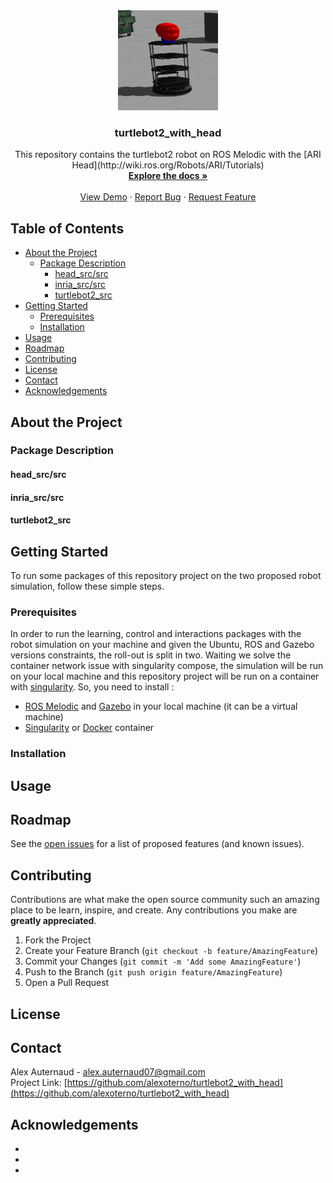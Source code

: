 <!-- [![Contributors][contributors-shield]][contributors-url] -->
<!-- [![Forks][forks-shield]][forks-url] -->
<!-- [![Stargazers][stars-shield]][stars-url] -->
<!-- [![Issues][issues-shield]][issues-url] -->
<!-- [![MIT License][license-shield]][license-url] -->
<!-- [![LinkedIn][linkedin-shield]][linkedin-url] -->


<!-- PROJECT LOGO -->
<div align="center">
  <a href="https://github.com/alexoterno/turtlebot2_with_head">
    <img src="images/turtlebot2_ari_head.png" alt="Logo" width="160" height="160">
  </a>

  <h3 align="center">turtlebot2_with_head</h3>

  <div align="center">
    This repository contains the turtlebot2 robot on ROS Melodic with the [ARI Head](http://wiki.ros.org/Robots/ARI/Tutorials)
    <br />
    <a href="https://github.com/alexoterno/turtlebot2_with_head"><strong>Explore the docs »</strong></a>
    <br />
    <br />
    <a href="https://github.com/alexoterno/turtlebot2_with_head">View Demo</a>
    ·
    <a href="https://github.com/alexoterno/turtlebot2_with_head/issues">Report Bug</a>
    ·
    <a href="https://github.com/alexoterno/turtlebot2_with_head/pulls">Request Feature</a>
  </div>
</div>

<!-- TABLE OF CONTENTS -->
## Table of Contents
* [About the Project](#about-the-project)
  * [Package Description](#package-description)
    * [head_src/src](#head_src/src)
    * [inria_src/src](#inria_src/src)
    * [turtlebot2_src](#turtlebot2_src)
* [Getting Started](#getting-started)
  * [Prerequisites](#prerequisites)
  * [Installation](#installation)
* [Usage](#usage)
* [Roadmap](#roadmap)
* [Contributing](#contributing)
* [License](#license)
* [Contact](#contact)
* [Acknowledgements](#acknowledgements)

## About the Project

### Package Description

#### head_src/src

#### inria_src/src

#### turtlebot2_src


<!-- GETTING STARTED -->

## Getting Started
To run some packages of this repository project on the two proposed robot simulation, follow these simple steps.

### Prerequisites
In order to run the learning, control and interactions packages with the robot simulation on your machine and given the Ubuntu, ROS and Gazebo versions constraints, the roll-out is split in two. Waiting we solve the container network issue with singularity compose, the simulation will be run on your local machine and this repository project will be run on a container with [singularity](https://sylabs.io/guides/3.5/user-guide/). So, you need to install :
* [ROS Melodic](http://wiki.ros.org/melodic/Installation) and [Gazebo](http://gazebosim.org/tutorials?tut=install_ubuntu) in your local machine (it can be a virtual machine)
* [Singularity](https://sylabs.io/guides/3.5/admin-guide/installation.html) or [Docker](https://docs.docker.com/engine/install/ubuntu/) container

### Installation


<!-- USAGE EXAMPLES -->
## Usage

<!-- ROADMAP -->
## Roadmap

See the [open issues](https://github.com/alexoterno/turtlebot2_with_head/issues) for a list of proposed features (and known issues).



<!-- CONTRIBUTING -->
## Contributing

Contributions are what make the open source community such an amazing place to be learn, inspire, and create. Any contributions you make are **greatly appreciated**.

1. Fork the Project
2. Create your Feature Branch (`git checkout -b feature/AmazingFeature`)
3. Commit your Changes (`git commit -m 'Add some AmazingFeature'`)
4. Push to the Branch (`git push origin feature/AmazingFeature`)
5. Open a Pull Request



<!-- LICENSE -->
## License

<!-- Distributed under the MIT License. See `LICENSE` for more information. -->



<!-- CONTACT -->
## Contact

Alex Auternaud  - alex.auternaud07@gmail.com<br/>
Project Link: [https://github.com/alexoterno/turtlebot2_with_head](https://github.com/alexoterno/turtlebot2_with_head)<br/>



<!-- ACKNOWLEDGEMENTS -->
## Acknowledgements

* []()
* []()
* []()


<!-- MARKDOWN LINKS & IMAGES -->
<!-- https://www.markdownguide.org/basic-syntax/#reference-style-links -->
<!-- [contributors-shield]: https://img.shields.io/github/contributors/othneildrew/Best-README-Template.svg?style=flat-square -->
<!-- [contributors-url]: https://gitlab.inria.fr/perception-ral/ari_spring_project/-/project_members -->
<!-- [forks-shield]: https://img.shields.io/github/forks/othneildrew/Best-README-Template.svg?style=flat-square -->
<!-- [forks-url]: https://gitlab.inria.fr/perception-ral/ari_spring_project/-/forks/new -->
<!-- [stars-shield]: https://img.shields.io/github/stars/othneildrew/Best-README-Template.svg?style=flat-square -->
<!-- [stars-url]: https://gitlab.inria.fr/perception-ral/ari_spring_project/-/starrers -->
<!-- [issues-shield]: https://img.shields.io/github/issues/othneildrew/Best-README-Template.svg?style=flat-square -->
<!-- [issues-url]: https://gitlab.inria.fr/perception-ral/ari_spring_project/-/issues -->
<!-- [license-shield]: https://img.shields.io/github/license/othneildrew/Best-README-Template.svg?style=flat-square -->
<!-- [license-url]: https://github.com/othneildrew/Best-README-Template/blob/master/LICENSE.txt -->
<!-- [linkedin-shield]: https://img.shields.io/badge/-LinkedIn-black.svg?style=flat-square&logo=linkedin&colorB=555 -->
<!-- [linkedin-url]: https://linkedin.com/in/othneildrew -->
<!-- [product-screenshot]: images/screenshot.png -->

